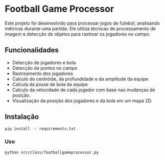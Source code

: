 # **Football Game Processor**

Este projeto foi desenvolvido para processar jogos de futebol, analisando métricas durante uma partida. Ele utiliza técnicas de processamento de imagem e detecção de objetos para rastrear os jogadores no campo.

## **Funcionalidades**
- Detecção de jogadores e bola
- Detecção de pontos no campo
- Rastreamento dos jogadores
- Calculo do centróide, da profundidade e da amplitude da equipe
- Calcula da posse de bola da equipe
- Calculo da velocidade de cada jogador com base nas mudanças de posição.
- Visualização da posição dos jogadores e da bola em um mapa 2D.

## **Instalação**
```bash
pip install -r requirements.txt
```

### Uso
```bash
python src/class/footballgameprocessor.py
```
